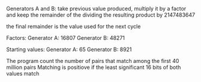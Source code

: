 Generators A and B:
take previous value produced, multiply it by a factor
and keep the remainder of the dividing the resulting product by 2147483647

the final remainder is the value used for the next cycle

Factors:
Generator A: 16807
Generator B: 48271

Starting values:
Generator A: 65
Generator B: 8921

The program count the number of pairs that match among the first 40 million
pairs
Matching is positiove if the least significant 16 bits of both values match
